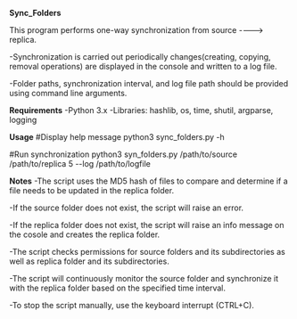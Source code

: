 **Sync_Folders**

This program performs one-way synchronization from source ----> replica.

-Synchronization is carried out periodically changes(creating, copying, removal operations) are displayed in the console and written to a log file.

-Folder paths, synchronization interval, and log file path should be provided using command line arguments.

**Requirements**
-Python 3.x
-Libraries: hashlib, os, time, shutil, argparse, logging 

**Usage**
#Display help message
python3 sync_folders.py -h

#Run synchronization
python3 syn_folders.py /path/to/source /path/to/replica 5 --log /path/to/logfile

**Notes**
-The script uses the MD5 hash of files to compare and determine if a file needs to be updated in the replica folder.

-If the source folder does not exist, the script will raise an error.

-If the replica folder does not exist, the script will raise an info message on the cosole and creates the replica folder.

-The script checks permissions for source folders and its subdirectories as well as replica folder and its subdirectories.

-The script will continuously monitor the source folder and synchronize it with the replica folder based on the specified time interval.

-To stop the script manually, use the keyboard interrupt (CTRL+C).

